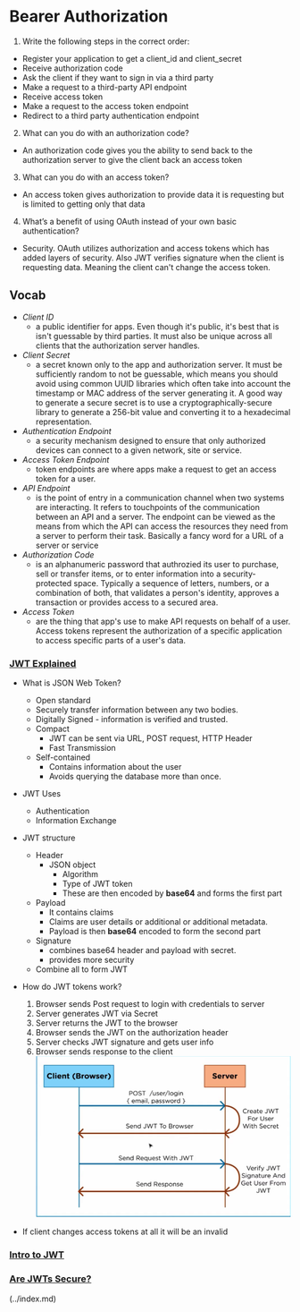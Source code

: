 # Bearer Authorization

1. Write the following steps in the correct order:

- Register your application to get a client_id and client_secret
- Receive authorization code
- Ask the client if they want to sign in via a third party
- Make a request to a third-party API endpoint
- Receive access token
- Make a request to the access token endpoint
- Redirect to a third party authentication endpoint

2. What can you do with an authorization code?

- An authorization code gives you the ability to send back to the authorization server to give the client back an access token

3. What can you do with an access token?

- An access token gives authorization to provide data it is requesting but is limited to getting only that data

4. What’s a benefit of using OAuth instead of your own basic authentication?

- Security. OAuth utilizes authorization and access tokens which has added layers of security. Also JWT verifies signature when the client is requesting data. Meaning the client can't change the access token.

## Vocab

- _Client ID_
  - a public identifier for apps. Even though it's public, it's best that is isn't guessable by third parties. It must also be unique across all clients that the authorization server handles.
- _Client Secret_
  - a secret known only to the app and authorization server. It must be sufficiently random to not be guessable, which means you should avoid using common UUID libraries which often take into account the timestamp or MAC address of the server generating it. A good way to generate a secure secret is to use a cryptographically-secure library to generate a 256-bit value and converting it to a hexadecimal representation.
- _Authentication Endpoint_
  - a security mechanism designed to ensure that only authorized devices can connect to a given network, site or service.
- _Access Token Endpoint_
  - token endpoints are where apps make a request to get an access token for a user.
- _API Endpoint_
  - is the point of entry in a communication channel when two systems are interacting. It refers to touchpoints of the communication between an API and a server. The endpoint can be viewed as the means from which the API can access the resources they need from a server to perform their task. Basically a fancy word for a URL of a server or service
- _Authorization Code_
  - is an alphanumeric password that authrozied its user to purchase, sell or transfer items, or to enter information into a security-protected space. Typically a sequence of letters, numbers, or a combination of both, that validates a person's identity, approves a transaction or provides access to a secured area.
- _Access Token_
  - are the thing that app's use to make API requests on behalf of a user. Access tokens represent the authorization of a specific application to access specific parts of a user's data.

### [JWT Explained](https://www.youtube.com/watch?v=926mknSW9Lo)

- What is JSON Web Token?
  - Open standard
  - Securely transfer information between any two bodies.
  - Digitally Signed - information is verified and trusted.
  - Compact
    - JWT can be sent via URL, POST request, HTTP Header
    - Fast Transmission
  - Self-contained
    - Contains information about the user
    - Avoids querying the database more than once.
- JWT Uses
  - Authentication
  - Information Exchange
- JWT structure
  - Header
    - JSON object
      - Algorithm
      - Type of JWT token
      - These are then encoded by **base64** and forms the first part
  - Payload
    - It contains claims
    - Claims are user details or additional or additional metadata.
    - Payload is then **base64** encoded to form the second part
  - Signature
    - combines base64 header and payload with secret.
    - provides more security
  - Combine all to form JWT
- How do JWT tokens work?

  1. Browser sends Post request to login with credentials to server
  2. Server generates JWT via Secret
  3. Server returns the JWT to the browser
  4. Browser sends the JWT on the authorization header
  5. Server checks JWT signature and gets user info
  6. Browser sends response to the client
     ![JWT flow](img/jwt-flow.png)

- If client changes access tokens at all it will be an invalid

### [Intro to JWT](https://jwt.io/introduction/)

### [Are JWTs Secure?](https://stackoverflow.com/questions/27301557/if-you-can-decode-jwt-how-are-they-secure)

 (../index.md)
